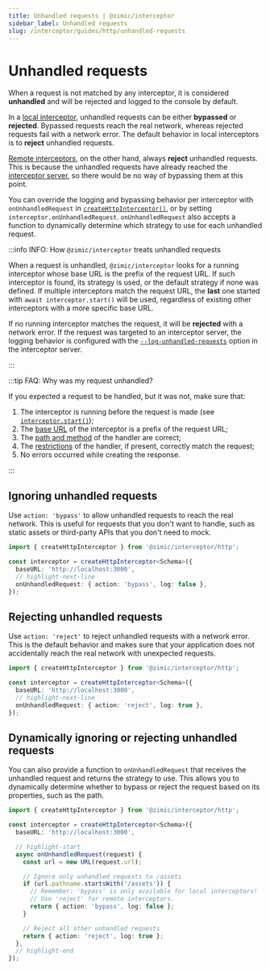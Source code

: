 ```yaml
---
title: Unhandled requests | @zimic/interceptor
sidebar_label: Unhandled requests
slug: /interceptor/guides/http/unhandled-requests
---
```


# Unhandled requests

When a request is not matched by any interceptor, it is considered **unhandled** and will be rejected and logged to the
console by default.

In a [local interceptor](/docs/zimic-interceptor/guides/http/1-local-http-interceptors.md), unhandled requests can be
either **bypassed** or **rejected**. Bypassed requests reach the real network, whereas rejected requests fail with a
network error. The default behavior in local interceptors is to **reject** unhandled requests.

[Remote interceptors](/docs/zimic-interceptor/guides/http/2-remote-http-interceptors.md), on the other hand, always
**reject** unhandled requests. This is because the unhandled requests have already reached the
[interceptor server](/docs/zimic-interceptor/cli/1-server.md), so there would be no way of bypassing them at this point.

You can override the logging and bypassing behavior per interceptor with `onUnhandledRequest` in
[`createHttpInterceptor()`](/docs/zimic-interceptor/api/1-create-http-interceptor.mdx), or by setting
`interceptor.onUnhandledRequest`. `onUnhandledRequest` also accepts a function to dynamically determine which strategy
to use for each unhandled request.

:::info INFO: <span>How `@zimic/interceptor` treats unhandled requests</span>

When a request is unhandled, `@zimic/interceptor` looks for a running interceptor whose base URL is the prefix of the
request URL. If such interceptor is found, its strategy is used, or the default strategy if none was defined. If
multiple interceptors match the request URL, the **last** one started with `await interceptor.start()` will be used,
regardless of existing other interceptors with a more specific base URL.

If no running interceptor matches the request, it will be **rejected** with a network error. If the request was targeted
to an interceptor server, the logging behavior is configured with the
[`--log-unhandled-requests`](/docs/zimic-interceptor/cli/1-server.md#zimic-interceptor-server-start) option in the
interceptor server.

:::

:::tip FAQ: <span>Why was my request unhandled?</span>

If you expected a request to be handled, but it was not, make sure that:

1. The interceptor is running before the request is made (see
   [`interceptor.start()`](/docs/zimic-interceptor/api/2-http-interceptor.md#interceptorstart));
2. The [base URL](/docs/zimic-interceptor/api/2-http-interceptor.md#interceptorbaseurl) of the interceptor is a prefix
   of the request URL;
3. The [path and method](/docs/zimic-interceptor/api/2-http-interceptor.md#declaring-request-handlers) of the handler
   are correct;
4. The [restrictions](/docs/zimic-interceptor/api/3-http-request-handler.md#handlerwith) of the handler, if present,
   correctly match the request;
5. No errors occurred while creating the response.

:::

## Ignoring unhandled requests

Use `action: 'bypass'` to allow unhandled requests to reach the real network. This is useful for requests that you don't
want to handle, such as static assets or third-party APIs that you don't need to mock.

```ts
import { createHttpInterceptor } from '@zimic/interceptor/http';

const interceptor = createHttpInterceptor<Schema>({
  baseURL: 'http://localhost:3000',
  // highlight-next-line
  onUnhandledRequest: { action: 'bypass', log: false },
});
```

## Rejecting unhandled requests

Use `action: 'reject'` to reject unhandled requests with a network error. This is the default behavior and makes sure
that your application does not accidentally reach the real network with unexpected requests.

```ts
import { createHttpInterceptor } from '@zimic/interceptor/http';

const interceptor = createHttpInterceptor<Schema>({
  baseURL: 'http://localhost:3000',
  // highlight-next-line
  onUnhandledRequest: { action: 'reject', log: true },
});
```

## Dynamically ignoring or rejecting unhandled requests

You can also provide a function to `onUnhandledRequest` that receives the unhandled request and returns the strategy to
use. This allows you to dynamically determine whether to bypass or reject the request based on its properties, such as
the path.

```ts
import { createHttpInterceptor } from '@zimic/interceptor/http';

const interceptor = createHttpInterceptor<Schema>({
  baseURL: 'http://localhost:3000',

  // highlight-start
  async onUnhandledRequest(request) {
    const url = new URL(request.url);

    // Ignore only unhandled requests to /assets
    if (url.pathname.startsWith('/assets')) {
      // Remember: 'bypass' is only available for local interceptors!
      // Use 'reject' for remote interceptors.
      return { action: 'bypass', log: false };
    }

    // Reject all other unhandled requests
    return { action: 'reject', log: true };
  },
  // highlight-end
});
```
